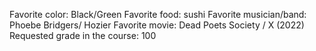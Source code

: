 Favorite color: Black/Green 
Favorite food: sushi
Favorite musician/band: Phoebe Bridgers/ Hozier
Favorite movie: Dead Poets Society / X (2022)
Requested grade in the course: 100
